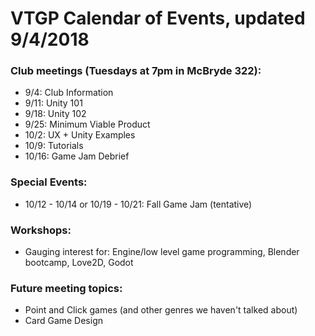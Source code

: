 # VTGP Calendar of Events, updated 9/4/2018

### Club meetings (Tuesdays at 7pm in McBryde 322):
- 9/4: Club Information
- 9/11: Unity 101
- 9/18: Unity 102
- 9/25: Minimum Viable Product
- 10/2: UX + Unity Examples
- 10/9: Tutorials
- 10/16: Game Jam Debrief

### Special Events:
- 10/12 - 10/14 or 10/19 - 10/21: Fall Game Jam (tentative)

### Workshops:
- Gauging interest for: Engine/low level game programming, Blender bootcamp, Love2D, Godot

### Future meeting topics:
- Point and Click games (and other genres we haven't talked about)
- Card Game Design
